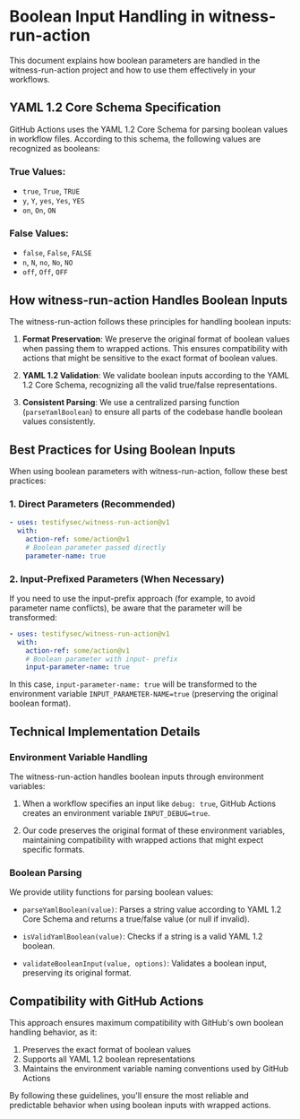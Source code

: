 # Boolean Input Handling in witness-run-action

This document explains how boolean parameters are handled in the witness-run-action project and how to use them effectively in your workflows.

## YAML 1.2 Core Schema Specification

GitHub Actions uses the YAML 1.2 Core Schema for parsing boolean values in workflow files. According to this schema, the following values are recognized as booleans:

### True Values:
- `true`, `True`, `TRUE`
- `y`, `Y`, `yes`, `Yes`, `YES`
- `on`, `On`, `ON`

### False Values:
- `false`, `False`, `FALSE`
- `n`, `N`, `no`, `No`, `NO`
- `off`, `Off`, `OFF`

## How witness-run-action Handles Boolean Inputs

The witness-run-action follows these principles for handling boolean inputs:

1. **Format Preservation**: We preserve the original format of boolean values when passing them to wrapped actions. This ensures compatibility with actions that might be sensitive to the exact format of boolean values.

2. **YAML 1.2 Validation**: We validate boolean inputs according to the YAML 1.2 Core Schema, recognizing all the valid true/false representations.

3. **Consistent Parsing**: We use a centralized parsing function (`parseYamlBoolean`) to ensure all parts of the codebase handle boolean values consistently.

## Best Practices for Using Boolean Inputs

When using boolean parameters with witness-run-action, follow these best practices:

### 1. Direct Parameters (Recommended)

```yaml
- uses: testifysec/witness-run-action@v1
  with:
    action-ref: some/action@v1
    # Boolean parameter passed directly
    parameter-name: true  
```

### 2. Input-Prefixed Parameters (When Necessary)

If you need to use the input-prefix approach (for example, to avoid parameter name conflicts), be aware that the parameter will be transformed:

```yaml
- uses: testifysec/witness-run-action@v1
  with:
    action-ref: some/action@v1
    # Boolean parameter with input- prefix
    input-parameter-name: true
```

In this case, `input-parameter-name: true` will be transformed to the environment variable `INPUT_PARAMETER-NAME=true` (preserving the original boolean format).

## Technical Implementation Details

### Environment Variable Handling

The witness-run-action handles boolean inputs through environment variables:

1. When a workflow specifies an input like `debug: true`, GitHub Actions creates an environment variable `INPUT_DEBUG=true`.

2. Our code preserves the original format of these environment variables, maintaining compatibility with wrapped actions that might expect specific formats.

### Boolean Parsing

We provide utility functions for parsing boolean values:

- `parseYamlBoolean(value)`: Parses a string value according to YAML 1.2 Core Schema and returns a true/false value (or null if invalid).

- `isValidYamlBoolean(value)`: Checks if a string is a valid YAML 1.2 boolean.

- `validateBooleanInput(value, options)`: Validates a boolean input, preserving its original format.

## Compatibility with GitHub Actions

This approach ensures maximum compatibility with GitHub's own boolean handling behavior, as it:

1. Preserves the exact format of boolean values
2. Supports all YAML 1.2 boolean representations
3. Maintains the environment variable naming conventions used by GitHub Actions

By following these guidelines, you'll ensure the most reliable and predictable behavior when using boolean inputs with wrapped actions.